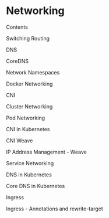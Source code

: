 # Networking

Contents

Switching Routing

DNS

CoreDNS

Network Namespaces

Docker Networking 

CNI

Cluster Networking

Pod Networking

CNI in Kubernetes

CNI Weave

IP Address Management - Weave

Service Networking

DNS in Kubernetes

Core DNS in Kubernetes

Ingress

Ingress - Annotations and rewrite-target

